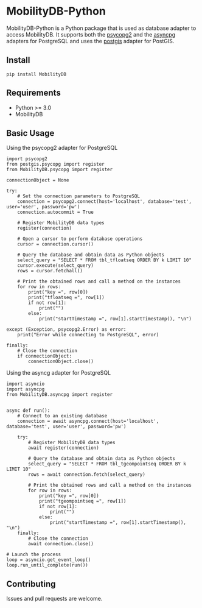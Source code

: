 # MobilityDB-Python
MobilityDB-Python is a Python package that is used as database adapter to access MobilityDB. It supports both the [psycopg2](https://github.com/psycopg/psycopg2) and the [asyncpg](https://github.com/MagicStack/asyncpg) adapters for PostgreSQL and uses the [postgis](https://github.com/tilery/python-postgis) adapter for PostGIS.


Install
------------
    pip install MobilityDB
    
Requirements
------------
 - Python >= 3.0
 - MobilityDB
 
Basic Usage
------------

Using the psycopg2 adapter for PostgreSQL

    import psycopg2
    from postgis.psycopg import register
    from MobilityDB.psycopg import register

    connectionObject = None

    try:
        # Set the connection parameters to PostgreSQL
        connection = psycopg2.connect(host='localhost', database='test', user='user', password='pw')
        connection.autocommit = True

        # Register MobilityDB data types
        register(connection)

        # Open a cursor to perform database operations
        cursor = connection.cursor()

        # Query the database and obtain data as Python objects
        select_query = "SELECT * FROM tbl_tfloatseq ORDER BY k LIMIT 10"
        cursor.execute(select_query)
        rows = cursor.fetchall()

        # Print the obtained rows and call a method on the instances
        for row in rows:
            print("key =", row[0])
            print("tfloatseq =", row[1])
            if not row[1]:
                print("")
            else:
                print("startTimestamp =", row[1].startTimestamp(), "\n")

    except (Exception, psycopg2.Error) as error:
        print("Error while connecting to PostgreSQL", error)

    finally:
        # Close the connection
        if connectionObject:
            connectionObject.close()

Using the asyncg adapter for PostgreSQL

    import asyncio
    import asyncpg
    from MobilityDB.asyncpg import register


    async def run():
        # Connect to an existing database
        connection = await asyncpg.connect(host='localhost', database='test', user='user', password='pw')

        try:
            # Register MobilityDB data types
            await register(connection)

            # Query the database and obtain data as Python objects
            select_query = "SELECT * FROM tbl_tgeompointseq ORDER BY k LIMIT 10"
            rows = await connection.fetch(select_query)

            # Print the obtained rows and call a method on the instances
            for row in rows:
                print("key =", row[0])
                print("tgeompointseq =", row[1])
                if not row[1]:
                    print("")
                else:
                    print("startTimestamp =", row[1].startTimestamp(), "\n")
        finally:
            # Close the connection
            await connection.close()

    # Launch the process
    loop = asyncio.get_event_loop()
    loop.run_until_complete(run())

Contributing
------------

Issues and pull requests are welcome.

            
            
        